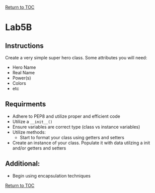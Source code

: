<a href="https://github.com/CyberTrainingUSAF/07-Python-Programming/blob/master/00-Table-of-Contents.md" rel="Return to TOC"> Return to TOC </a>

# Lab5B

## Instructions

Create a very simple super hero class. Some attributes you will need:

* Hero Name
* Real Name
* Power\(s\)
* Colors
* etc

## Requirments

* Adhere to PEP8 and utilize proper and efficient code
* Utilize a `__init__()` 
* Ensure variables are correct type \(class vs instance variables\)
* Utilize methods:
  * Start to format your class using getters and setters
* Create an instance of your class. Populate it with data utilzing a init and/or getters and setters

## Additional:

* Begin using encapsulation techniques

<a href="https://github.com/CyberTrainingUSAF/07-Python-Programming/blob/master/00-Table-of-Contents.md" rel="Return to TOC"> Return to TOC </a>
